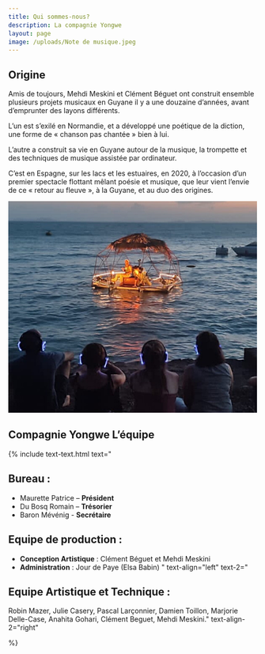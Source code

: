 ```yaml
---
title: Qui sommes-nous?
description: La compagnie Yongwe
layout: page
image: /uploads/Note de musique.jpeg
---
```


## Origine

Amis de toujours, Mehdi Meskini et Clément Béguet
ont construit ensemble plusieurs projets musicaux en Guyane
il y a une douzaine d’années, avant d’emprunter des layons différents.

L’un est s’exilé en Normandie, et a développé une poétique de la diction,
une forme de « chanson pas chantée » bien à lui.

L’autre a construit sa vie en Guyane autour de la musique,
la trompette et des techniques de musique assistée par ordinateur.

C’est en Espagne, sur les lacs et les estuaires, en 2020,
à l’occasion d’un premier spectacle flottant mêlant poésie et musique,
que leur vient l’envie de ce « retour au fleuve », à la Guyane,
et au duo des origines.

![Illustration du prochain projet](/assets/images/dossier-diffusion/page9.png)

## Compagnie Yongwe L’équipe

{% include text-text.html 
text="
## Bureau :
- Maurette Patrice – **Président**
- Du Bosq Romain – **Trésorier**
- Baron Mévénig - **Secrétaire**

## Equipe de production :
- **Conception Artistique** : Clément Béguet et Mehdi Meskini
- **Administration** : Jour de Paye (Elsa Babin)
"
text-align="left"
text-2="
## Equipe Artistique et Technique :
Robin Mazer, Julie Casery, Pascal Larçonnier, Damien Toillon, Marjorie Delle-Case, Anahita Gohari, Clément Beguet, Mehdi Meskini."
text-align-2="right"

%}


